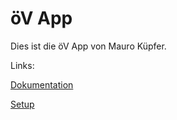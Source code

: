 # öV App

Dies ist die öV App von Mauro Küpfer.

Links:

[Dokumentation](docs/Dokumentation.docx)

[Setup](OevAppSetup_v1.1.0.msi)
